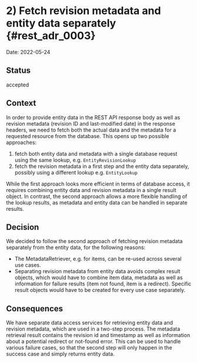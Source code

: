 # 2) Fetch revision metadata and entity data separately {#rest_adr_0003}

Date: 2022-05-24

## Status

accepted

## Context

In order to provide entity data in the REST API response body as well as revision metadata (revision ID and last-modified date) in the response headers, we need to fetch both the actual data and the metadata for a requested resource from the database. This opens up two possible approaches:

  1. fetch both entity data and metadata with a single database request using the same lookup, e.g. `EntityRevisionLookup`
  2. fetch the revision metadata in a first step and the entity data separately, possibly using a different lookup e.g. `EntityLookup`

While the first approach looks more efficient in terms of database access, it requires combining entity data and revision metadata in a single result object. In contrast, the second approach allows a more flexible handling of the lookup results, as metadata and entity data can be handled in separate results.

## Decision

We decided to follow the second approach of fetching revision metadata separately from the entity data, for the following reasons:
  * The MetadataRetriever, e.g. for items, can be re-used across several use cases.
  * Separating revision metadata from entity data avoids complex result objects, which would have to combine item data, metadata as well as information for failure results (item not found, item is a redirect). Specific result objects would have to be created for every use case separately.

## Consequences

We have separate data access services for retrieving entity data and revision metadata, which are used in a two-step process. The metadata retrieval result contains the revision id and timestamp as well as information about a potential redirect or not-found error. This can be used to handle various failure cases, so that the second step will only happen in the success case and simply returns entity data.

